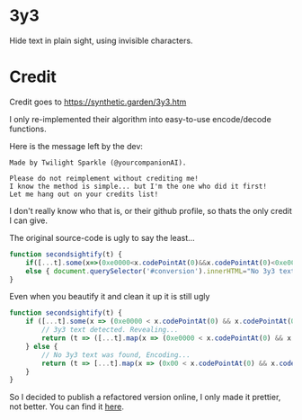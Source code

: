 # 3y3
Hide text in plain sight, using invisible characters.

# Credit
Credit goes to https://synthetic.garden/3y3.htm

I only re-implemented their algorithm into easy-to-use encode/decode functions.

Here is the message left by the dev:
```
Made by Twilight Sparkle (@yourcompanionAI).

Please do not reimplement without crediting me!
I know the method is simple... but I'm the one who did it first!
Let me hang out on your credits list! 
```

I don't really know who that is, or their github profile, so thats the only credit I can give.
 
The original source-code is ugly to say the least...

```js
function secondsightify(t) {
	if([...t].some(x=>(0xe0000<x.codePointAt(0)&&x.codePointAt(0)<0xe007f))) { document.querySelector('#conversion').innerText="3y3 text detected. Revealing...";return (t=>([...t].map(x=>(0xe0000<x.codePointAt(0)&&x.codePointAt(0)<0xe007f)?String.fromCodePoint(x.codePointAt(0)-0xe0000):x).join``))(t) } 
	else { document.querySelector('#conversion').innerHTML="No 3y3 text detected. Concealing...<br/><small>It'll appear empty. Press Ctrl-A and copy to get your hidden text.</small>";return (t=>[...t].map(x=>(0x00<x.codePointAt(0)&&x.codePointAt(0)<0x7f)?`${String.fromCodePoint(x.codePointAt(0)+0xe0000)}`:x).join``)(t) }
}
```

Even when you beautify it and clean it up it is still ugly

```js
function secondsightify(t) {
    if ([...t].some(x => (0xe0000 < x.codePointAt(0) && x.codePointAt(0) < 0xe007f))) {
        // 3y3 text detected. Revealing...
        return (t => ([...t].map(x => (0xe0000 < x.codePointAt(0) && x.codePointAt(0) < 0xe007f) ? String.fromCodePoint(x.codePointAt(0) - 0xe0000) : x).join("")))(t)
    } else {
        // No 3y3 text was found, Encoding...
        return (t => [...t].map(x => (0x00 < x.codePointAt(0) && x.codePointAt(0) < 0x7f) ? String.fromCodePoint(x.codePointAt(0)+0xe0000) : x).join(""))(t)
    }
}
```

So I decided to publish a refactored version online, I only made it prettier, not better.
You can find it [here](https://github.com/ArjixWasTaken/3y3/blob/main/3y3.js).
